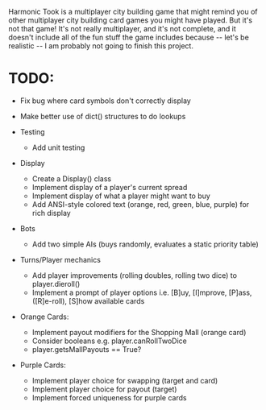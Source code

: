Harmonic Took is a multiplayer city building game that might remind you of other multiplayer city building card games you might have played. But it's not that game! It's not really multiplayer, and it's not complete, and it doesn't include all of the fun stuff the game includes because -- let's be realistic -- I am probably not going to finish this project. 

# TODO: 
- Fix bug where card symbols don't correctly display
- Make better use of dict() structures to do lookups 

- Testing
    - Add unit testing

- Display
    - Create a Display() class 
    - Implement display of a player's current spread 
    - Implement display of what a player might want to buy
    - Add ANSI-style colored text (orange, red, green, blue, purple) for rich display

- Bots
    - Add two simple AIs (buys randomly, evaluates a static priority table)
    
- Turns/Player mechanics
    - Add player improvements (rolling doubles, rolling two dice) to player.dieroll()
    - Implement a prompt of player options i.e. [B]uy, [I]mprove, [P]ass, ([R]e-roll), [S]how available cards

- Orange Cards:
    - Implement payout modifiers for the Shopping Mall (orange card) 
    - Consider booleans e.g. player.canRollTwoDice
    - player.getsMallPayouts == True?
    
- Purple Cards:
    - Implement player choice for swapping (target and card)
    - Implement player choice for payout (target)
    - Implement forced uniqueness for purple cards
